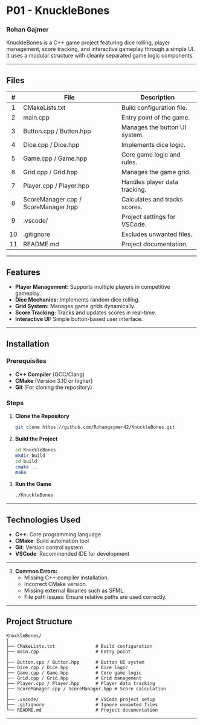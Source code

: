 # P01 - KnuckleBones

### Rohan Gajmer

KnuckleBones is a C++ game project featuring dice rolling, player management, score tracking, and interactive gameplay through a simple UI. It uses a modular structure with cleanly separated game logic components.

---

## Files

|   #   | File                          | Description                        |
| :---: | ------------------------------ | ---------------------------------- |
|   1   | CMakeLists.txt                | Build configuration file.         |
|   2   | main.cpp                      | Entry point of the game.          |
|   3   | Button.cpp / Button.hpp       | Manages the button UI system.     |
|   4   | Dice.cpp / Dice.hpp           | Implements dice logic.            |
|   5   | Game.cpp / Game.hpp           | Core game logic and rules.        |
|   6   | Grid.cpp / Grid.hpp           | Manages the game grid.            |
|   7   | Player.cpp / Player.hpp       | Handles player data tracking.     |
|   8   | ScoreManager.cpp / ScoreManager.hpp | Calculates and tracks scores. |
|   9   | .vscode/                     | Project settings for VSCode.     |
|  10   | .gitignore                    | Excludes unwanted files.          |
|  11   | README.md                     | Project documentation.            |

---



## Features

- **Player Management:** Supports multiple players in competitive gameplay.
- **Dice Mechanics:** Implements random dice rolling.
- **Grid System:** Manages game grids dynamically.
- **Score Tracking:** Tracks and updates scores in real-time.
- **Interactive UI:** Simple button-based user interface.

---

## Installation

### Prerequisites
- **C++ Compiler** (GCC/Clang)
- **CMake** (Version 3.10 or higher)
- **Git** (For cloning the repository)

### Steps

1. **Clone the Repository**
   ```bash
   git clone https://github.com/Rohangajmer42/KnuckleBones.git
   ```

2. **Build the Project**
   ```bash
   cd KnuckleBones
   mkdir build
   cd build
   cmake ..
   make
   ```

3. **Run the Game**
   ```bash
   ./KnuckleBones
   ```

---

## Technologies Used

- **C++**: Core programming language
- **CMake**: Build automation tool
- **Git**: Version control system
- **VSCode**: Recommended IDE for development

---

3. **Common Errors:**
   - Missing C++ compiler installation.
   - Incorrect CMake version.
   - Missing external libraries such as SFML.
   - File path issues: Ensure relative paths are used correctly.

---

## Project Structure

```
KnuckleBones/
│
├── CMakeLists.txt               # Build configuration
├── main.cpp                     # Entry point
│
├── Button.cpp / Button.hpp      # Button UI system
├── Dice.cpp / Dice.hpp          # Dice logic
├── Game.cpp / Game.hpp          # Core game logic
├── Grid.cpp / Grid.hpp          # Grid management
├── Player.cpp / Player.hpp      # Player data tracking
├── ScoreManager.cpp / ScoreManager.hpp # Score calculation
│
├── .vscode/                     # VSCode project setup
├── .gitignore                   # Ignore unwanted files
└── README.md                    # Project documentation
```



---
